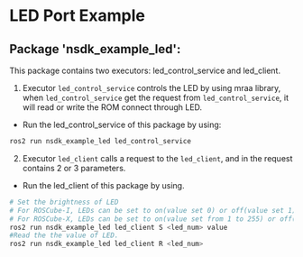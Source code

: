 # LED Port Example

## Package 'nsdk_example_led':

This package contains two executors: led_control_service and led_client.

1. Executor `led_control_service` controls the LED by using mraa library, when `led_control_service` get the request from `led_control_service`, it will read or write the ROM connect through LED.  
  - Run the led_control_service of this package by using:
```bash
ros2 run nsdk_example_led led_control_service
```
2. Executor `led_client` calls a request to the `led_client`, and in the request contains 2 or 3 parameters. 
  - Run the led_client of this package by using.  
```bash
# Set the brightness of LED
# For ROSCube-I, LEDs can be set to on(value set 0) or off(value set 1).
# For ROSCube-X, LEDs can be set to on(value set from 1 to 255) or off(value set 0).
ros2 run nsdk_example_led led_client S <led_num> value
#Read the the value of LED.
ros2 run nsdk_example_led led_client R <led_num>
```
